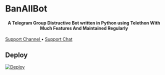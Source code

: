 # BanAllBot


<h4 align="center">
    A Telegram Group Distructive Bot written in Python using Telethon With Much Features And Maintained Regularly
</h4>

<a href="https://t.me/RaichuUpdate"> Support Channel </a> •
    <a href="https://t.me/RaichuOfficial"> Support Chat </a> 
</p>


## Deploy


[![Deploy](https://www.herokucdn.com/deploy/button.svg)](https://heroku.com/deploy)
